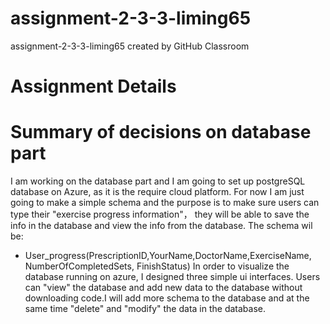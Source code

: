 # assignment-2-3-3-liming65
assignment-2-3-3-liming65 created by GitHub Classroom
# Assignment  Details
# Summary of decisions on database part
I am working on the database part and I am going to set up postgreSQL database on Azure, as it is the require cloud platform. For now I am just going to make a simple schema and the purpose is to make sure users can type their "exercise progress information"， they will be able to save the info in the database and view the info from the database.
The schema wil be: 
- User_progress(PrescriptionID,YourName,DoctorName,ExerciseName, NumberOfCompletedSets, FinishStatus) 
In order to visualize the database running on azure, I designed three simple ui interfaces. Users can "view" the database and add new data to the database without downloading code.I will add more schema to the database and at the same time "delete" and "modify" the data in the database.
